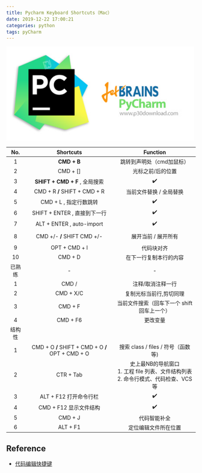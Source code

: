 ```yaml
---
title: Pycharm Keyboard Shortcuts（Mac）
date: 2019-12-22 17:00:21
categories: python
tags: pyCharm
---
```


<img src="/images/python/tools/PyCharm-logo.jpg" width="500" alt="PyCharm" />

<!-- more -->

No. | Shortcuts | Function
:----:  | :----: | :----: 
1 | **CMD + B** | 跳转到声明处（cmd加鼠标）
2 | CMD + [] | 光标之前/后的位置
3 | **SHIFT + CMD + F** , 全局搜索 | ✔️
4 | CMD + R **/** SHIFT + CMD + R | 当前文件替换 / 全局替换
5 | CMD + L , 指定行数跳转 | ✔️
6 | SHIFT + ENTER , 直接到下一行 | ✔️
7 | ALT + ENTER , auto-import | ✔️
| |
8 | CMD +/- **/** SHIFT CMD +/- | 展开当前 / 展开所有
| |
9 | OPT + CMD + l | 代码块对齐
10 | CMD + D | 在下一行复制本行的内容
 已熟练 | - | -
1 | CMD / | 注释/取消注释一行
2 | CMD + X/C | 复制光标当前行,剪切同理
3 | CMD + F | 当前文件搜索（回车下一个 shift回车上一个）
4 | CMD + F6 | 更改变量
结构性 | |
1 | CMD + O **/** SHIFT + CMD + O **/** OPT + CMD + O| 搜索 class / files / 符号（函数等) 
2 | CTR + Tab | 史上最NB的导航窗口 <br> 1. 工程 file 列表、文件结构列表 <br> 2. 命令行模式、代码检查、VCS等
3 | ALT + F12 打开命令行栏 | ✔️
4 | CMD + F12 显示文件结构 | ✔️
5 | CMD + J | 代码智能补全
6 | ALT + F1 | 定位编辑文件所在位置

## Reference

- [代码编辑快捷键][1]

[1]: https://blog.csdn.net/Haiyang_Duan/article/details/79078167